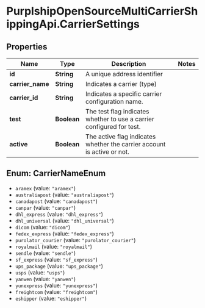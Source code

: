 # PurplshipOpenSourceMultiCarrierShippingApi.CarrierSettings

## Properties
Name | Type | Description | Notes
------------ | ------------- | ------------- | -------------
**id** | **String** | A unique address identifier | 
**carrier_name** | **String** | Indicates a carrier (type) | 
**carrier_id** | **String** | Indicates a specific carrier configuration name. | 
**test** | **Boolean** |  The test flag indicates whether to use a carrier configured for test.   | 
**active** | **Boolean** |  The active flag indicates whether the carrier account is active or not.   | 

<a name="CarrierNameEnum"></a>
## Enum: CarrierNameEnum

* `aramex` (value: `"aramex"`)
* `australiapost` (value: `"australiapost"`)
* `canadapost` (value: `"canadapost"`)
* `canpar` (value: `"canpar"`)
* `dhl_express` (value: `"dhl_express"`)
* `dhl_universal` (value: `"dhl_universal"`)
* `dicom` (value: `"dicom"`)
* `fedex_express` (value: `"fedex_express"`)
* `purolator_courier` (value: `"purolator_courier"`)
* `royalmail` (value: `"royalmail"`)
* `sendle` (value: `"sendle"`)
* `sf_express` (value: `"sf_express"`)
* `ups_package` (value: `"ups_package"`)
* `usps` (value: `"usps"`)
* `yanwen` (value: `"yanwen"`)
* `yunexpress` (value: `"yunexpress"`)
* `freightcom` (value: `"freightcom"`)
* `eshipper` (value: `"eshipper"`)

